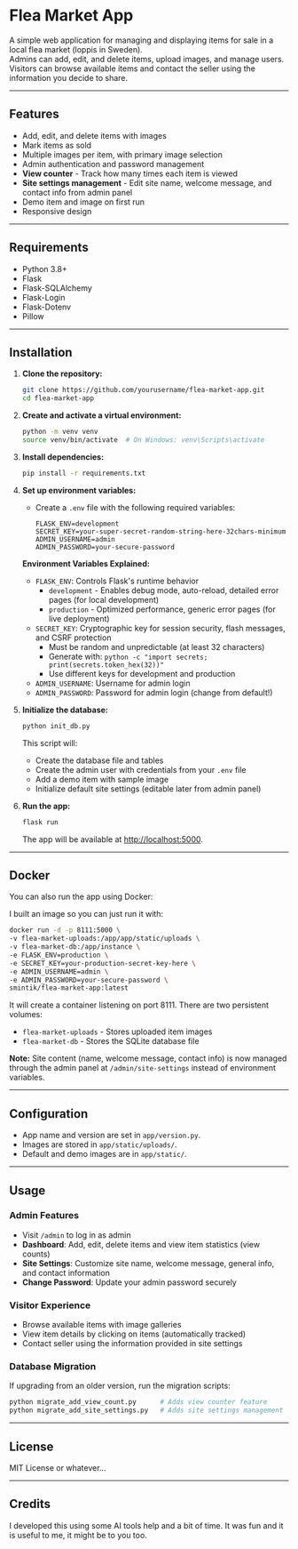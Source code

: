 # Flea Market App

A simple web application for managing and displaying items for sale in a local flea market (loppis in Sweden).  
Admins can add, edit, and delete items, upload images, and manage users.  
Visitors can browse available items and contact the seller using the information you decide to share. 

---

## Features

- Add, edit, and delete items with images
- Mark items as sold
- Multiple images per item, with primary image selection
- Admin authentication and password management
- **View counter** - Track how many times each item is viewed
- **Site settings management** - Edit site name, welcome message, and contact info from admin panel
- Demo item and image on first run
- Responsive design

---

## Requirements

- Python 3.8+
- Flask
- Flask-SQLAlchemy
- Flask-Login
- Flask-Dotenv
- Pillow

---

## Installation

1. **Clone the repository:**
   ```sh
   git clone https://github.com/yourusername/flea-market-app.git
   cd flea-market-app
   ```

2. **Create and activate a virtual environment:**
   ```sh
   python -m venv venv
   source venv/bin/activate  # On Windows: venv\Scripts\activate
   ```

3. **Install dependencies:**
   ```sh
   pip install -r requirements.txt
   ```

4. **Set up environment variables:**
   - Create a `.env` file with the following required variables:
     ```
     FLASK_ENV=development
     SECRET_KEY=your-super-secret-random-string-here-32chars-minimum
     ADMIN_USERNAME=admin
     ADMIN_PASSWORD=your-secure-password
     ```
   
   **Environment Variables Explained:**
   - `FLASK_ENV`: Controls Flask's runtime behavior
     - `development` - Enables debug mode, auto-reload, detailed error pages (for local development)
     - `production` - Optimized performance, generic error pages (for live deployment)
   - `SECRET_KEY`: Cryptographic key for session security, flash messages, and CSRF protection
     - Must be random and unpredictable (at least 32 characters)
     - Generate with: `python -c "import secrets; print(secrets.token_hex(32))"`
     - Use different keys for development and production
   - `ADMIN_USERNAME`: Username for admin login
   - `ADMIN_PASSWORD`: Password for admin login (change from default!)

5. **Initialize the database:**
   ```sh
   python init_db.py
   ```
   This script will:
   - Create the database file and tables
   - Create the admin user with credentials from your `.env` file
   - Add a demo item with sample image
   - Initialize default site settings (editable later from admin panel)

6. **Run the app:**
   ```sh
   flask run
   ```
   The app will be available at [http://localhost:5000](http://localhost:5000).

---

## Docker

You can also run the app using Docker:

I built an image so you can just run it with:

```sh
docker run -d -p 8111:5000 \
-v flea-market-uploads:/app/app/static/uploads \
-v flea-market-db:/app/instance \
-e FLASK_ENV=production \
-e SECRET_KEY=your-production-secret-key-here \
-e ADMIN_USERNAME=admin \
-e ADMIN_PASSWORD=your-secure-password \
smintik/flea-market-app:latest
```
It will create a container listening on port 8111. There are two persistent volumes:
- `flea-market-uploads` - Stores uploaded item images
- `flea-market-db` - Stores the SQLite database file

**Note:** Site content (name, welcome message, contact info) is now managed through the admin panel at `/admin/site-settings` instead of environment variables. 

---

## Configuration

- App name and version are set in `app/version.py`.
- Images are stored in `app/static/uploads/`.
- Default and demo images are in `app/static/`.

---

## Usage

### Admin Features
- Visit `/admin` to log in as admin
- **Dashboard**: Add, edit, delete items and view item statistics (view counts)
- **Site Settings**: Customize site name, welcome message, general info, and contact information
- **Change Password**: Update your admin password securely

### Visitor Experience
- Browse available items with image galleries
- View item details by clicking on items (automatically tracked)
- Contact seller using the information provided in site settings

### Database Migration
If upgrading from an older version, run the migration scripts:
```sh
python migrate_add_view_count.py      # Adds view counter feature
python migrate_add_site_settings.py   # Adds site settings management
```

---

## License

MIT License or whatever...

---

## Credits

I developed this using some AI tools help and a bit of time. It was fun and it is useful to me, it might be to you too. 

